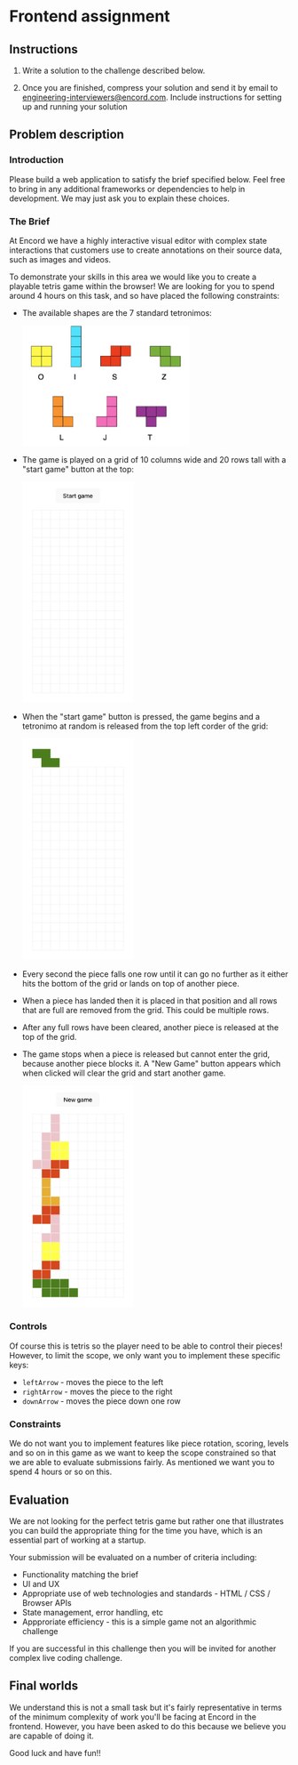 # Frontend assignment


## Instructions

1. Write a solution to the challenge described below.

1. Once you are finished, compress your solution and send it by email to 
engineering-interviewers@encord.com. Include instructions for setting up and 
running your solution

## Problem description

### Introduction


Please build a web application to satisfy the brief specified below. Feel free 
to bring in any additional frameworks or dependencies to help in development. 
We may just ask you to explain these choices.

### The Brief

At Encord we have a highly interactive visual editor with complex state 
interactions that customers use to create annotations on their source data, 
such as images and videos. 

To demonstrate your skills in this area we would like you to create a playable
tetris game within the browser! We are looking for you to spend around 4 hours on
this task, and so have placed the following constraints:

- The available shapes are the 7 standard tetronimos:

  <img src="./assets/pieces.png" width="300px" />

- The game is played on a grid of 10 columns wide and 20 rows tall with a "start game"
  button at the top:

  <img src="./assets/grid.png" width="200px" />

- When the "start game" button is pressed, the game begins and a tetronimo at random is released 
  from the top left corder of the grid:

  <img src="./assets/piece-released.png" width="200px" />

- Every second the piece falls one row until it can go no further as it either 
  hits the bottom of the grid or lands on top of another piece.

- When a piece has landed then it is placed in that position and all rows that
  are full are removed from the grid. This could be multiple rows.

- After any full rows have been cleared, another piece is released 
  at the top of the grid.

- The game stops when a piece is released but cannot enter the grid, because another 
  piece blocks it. A "New Game" button appears which when clicked will clear the grid and
  start another game.

  <img src="./assets/game-ended.png" width="200px" />

### Controls

Of course this is tetris so the player need to be able to control their pieces! However, 
to limit the scope, we only want you to implement these specific keys:

- `leftArrow` - moves the piece to the left
- `rightArrow` - moves the piece to the right
- `downArrow` - moves the piece down one row

### Constraints

We do not want you to implement features like piece rotation, scoring, levels and so on in this 
game as we want to keep the scope constrained so that we are able to evaluate submissions 
fairly. As mentioned we want you to spend 4 hours or so on this. 


## Evaluation

We are not looking for the perfect tetris game but rather one that illustrates you
can build the appropriate thing for the time you have, which is an essential 
part of working at a startup.

Your submission will be evaluated on a number of criteria including:

- Functionality matching the brief
- UI and UX
- Appropriate use of web technologies and standards - HTML / CSS / Browser APIs
- State management, error handling, etc
- Appproriate efficiency - this is a simple game not an algorithmic challenge

If you are successful in this challenge then you will be invited for another
complex live coding challenge.


## Final worlds

We understand this is not a small task but it's fairly representative in terms 
of the minimum complexity of work you'll be facing at Encord in the frontend.
However, you have been asked to do this because we believe you are capable of doing 
it.

Good luck and have fun!!
